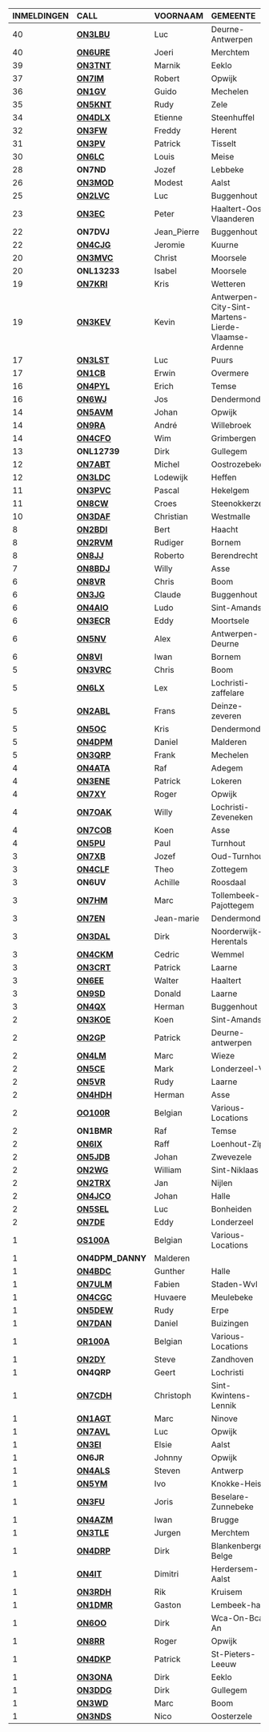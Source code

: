 |INMELDINGEN|CALL|VOORNAAM|GEMEENTE|LID|
|:---|:---|:---|:---|:---|
|40|**<a href="https://www.qrz.com/db/on3lbu">ON3LBU</a>** | Luc | Deurne-Antwerpen |  |
|40|**<a href="https://www.qrz.com/db/on6ure">ON6URE</a>** | Joeri | Merchtem | X |
|39|**<a href="https://www.qrz.com/db/on3tnt">ON3TNT</a>** | Marnik | Eeklo |  |
|37|**<a href="https://www.qrz.com/db/on7im">ON7IM</a>** | Robert | Opwijk | X |
|36|**<a href="https://www.qrz.com/db/on1gv">ON1GV</a>** | Guido | Mechelen |  |
|35|**<a href="https://www.qrz.com/db/on5knt">ON5KNT</a>** | Rudy | Zele |  |
|34|**<a href="https://www.qrz.com/db/on4dlx">ON4DLX</a>** | Etienne | Steenhuffel | X |
|32|**<a href="https://www.qrz.com/db/on3fw">ON3FW</a>** | Freddy | Herent |  |
|31|**<a href="https://www.qrz.com/db/on3pv">ON3PV</a>** | Patrick | Tisselt |  |
|30|**<a href="https://www.qrz.com/db/on6lc">ON6LC</a>** | Louis | Meise |  |
| 28 |**ON7ND**|Jozef|Lebbeke|X|
|26|**<a href="https://www.qrz.com/db/on3mod">ON3MOD</a>** | Modest | Aalst | X |
|25|**<a href="https://www.qrz.com/db/on2lvc">ON2LVC</a>** | Luc | Buggenhout |  |
|23|**<a href="https://www.qrz.com/db/on3ec">ON3EC</a>** | Peter | Haaltert-Oost-Vlaanderen |  |
| 22 |**ON7DVJ**|Jean_Pierre|Buggenhout||
|22|**<a href="https://www.qrz.com/db/on4cjg">ON4CJG</a>** | Jeromie | Kuurne |  |
|20|**<a href="https://www.qrz.com/db/on3mvc">ON3MVC</a>** | Christ | Moorsele |  |
| 20 |**ONL13233**|Isabel|Moorsele||
|19|**<a href="https://www.qrz.com/db/on7kri">ON7KRI</a>** | Kris | Wetteren |  |
|19|**<a href="https://www.qrz.com/db/on3kev">ON3KEV</a>** | Kevin | Antwerpen-City-Sint-Martens-Lierde-Vlaamse-Ardenne |  |
|17|**<a href="https://www.qrz.com/db/on3lst">ON3LST</a>** | Luc | Puurs |  |
|17|**<a href="https://www.qrz.com/db/on1cb">ON1CB</a>** | Erwin | Overmere |  |
|16|**<a href="https://www.qrz.com/db/on4pyl">ON4PYL</a>** | Erich | Temse |  |
|16|**<a href="https://www.qrz.com/db/on6wj">ON6WJ</a>** | Jos | Dendermonde | X |
|14|**<a href="https://www.qrz.com/db/on5avm">ON5AVM</a>** | Johan | Opwijk | X |
|14|**<a href="https://www.qrz.com/db/on9ra">ON9RA</a>** | André | Willebroek |  |
|14|**<a href="https://www.qrz.com/db/on4cfo">ON4CFO</a>** | Wim | Grimbergen |  |
| 13 |**ONL12739**|Dirk|Gullegem||
|12|**<a href="https://www.qrz.com/db/on7abt">ON7ABT</a>** | Michel | Oostrozebeke |  |
|12|**<a href="https://www.qrz.com/db/on3ldc">ON3LDC</a>** | Lodewijk | Heffen |  |
|11|**<a href="https://www.qrz.com/db/on3pvc">ON3PVC</a>** | Pascal | Hekelgem | X |
|11|**<a href="https://www.qrz.com/db/on8cw">ON8CW</a>** | Croes | Steenokkerzeel |  |
|10|**<a href="https://www.qrz.com/db/on3daf">ON3DAF</a>** | Christian | Westmalle |  |
|8|**<a href="https://www.qrz.com/db/on2bdi">ON2BDI</a>** | Bert | Haacht |  |
|8|**<a href="https://www.qrz.com/db/on2rvm">ON2RVM</a>** | Rudiger | Bornem | X |
|8|**<a href="https://www.qrz.com/db/on8jj">ON8JJ</a>** | Roberto | Berendrecht |  |
|7|**<a href="https://www.qrz.com/db/on8bdj">ON8BDJ</a>** | Willy | Asse |  |
|6|**<a href="https://www.qrz.com/db/on8vr">ON8VR</a>** | Chris | Boom |  |
|6|**<a href="https://www.qrz.com/db/on3jg">ON3JG</a>** | Claude | Buggenhout |  |
|6|**<a href="https://www.qrz.com/db/on4aio">ON4AIO</a>** | Ludo | Sint-Amands | X |
|6|**<a href="https://www.qrz.com/db/on3ecr">ON3ECR</a>** | Eddy | Moortsele |  |
|6|**<a href="https://www.qrz.com/db/on5nv">ON5NV</a>** | Alex | Antwerpen-Deurne |  |
|6|**<a href="https://www.qrz.com/db/on8vi">ON8VI</a>** | Iwan | Bornem |  |
|5|**<a href="https://www.qrz.com/db/on3vrc">ON3VRC</a>** | Chris | Boom |  |
|5|**<a href="https://www.qrz.com/db/on6lx">ON6LX</a>** | Lex | Lochristi-zaffelare |  |
|5|**<a href="https://www.qrz.com/db/on2abl">ON2ABL</a>** | Frans | Deinze-zeveren |  |
|5|**<a href="https://www.qrz.com/db/on5oc">ON5OC</a>** | Kris | Dendermonde |  |
|5|**<a href="https://www.qrz.com/db/on4dpm">ON4DPM</a>** | Daniel | Malderen | X |
|5|**<a href="https://www.qrz.com/db/on3qrp">ON3QRP</a>** | Frank | Mechelen |  |
|4|**<a href="https://www.qrz.com/db/on4ata">ON4ATA</a>** | Raf | Adegem |  |
|4|**<a href="https://www.qrz.com/db/on3ene">ON3ENE</a>** | Patrick | Lokeren |  |
|4|**<a href="https://www.qrz.com/db/on7xy">ON7XY</a>** | Roger | Opwijk | X |
|4|**<a href="https://www.qrz.com/db/on7oak">ON7OAK</a>** | Willy | Lochristi-Zeveneken |  |
|4|**<a href="https://www.qrz.com/db/on7cob">ON7COB</a>** | Koen | Asse | X |
|4|**<a href="https://www.qrz.com/db/on5pu">ON5PU</a>** | Paul | Turnhout |  |
|3|**<a href="https://www.qrz.com/db/on7xb">ON7XB</a>** | Jozef | Oud-Turnhout |  |
|3|**<a href="https://www.qrz.com/db/on4clf">ON4CLF</a>** | Theo | Zottegem |  |
| 3 |**ON6UV**|Achille|Roosdaal||
|3|**<a href="https://www.qrz.com/db/on7hm">ON7HM</a>** | Marc | Tollembeek-Pajottegem |  |
|3|**<a href="https://www.qrz.com/db/on7en">ON7EN</a>** | Jean-marie | Dendermonde |  |
|3|**<a href="https://www.qrz.com/db/on3dal">ON3DAL</a>** | Dirk | Noorderwijk-Herentals |  |
|3|**<a href="https://www.qrz.com/db/on4ckm">ON4CKM</a>** | Cedric | Wemmel |  |
|3|**<a href="https://www.qrz.com/db/on3crt">ON3CRT</a>** | Patrick | Laarne |  |
|3|**<a href="https://www.qrz.com/db/on6ee">ON6EE</a>** | Walter | Haaltert |  |
|3|**<a href="https://www.qrz.com/db/on9sd">ON9SD</a>** | Donald | Laarne |  |
|3|**<a href="https://www.qrz.com/db/on4qx">ON4QX</a>** | Herman | Buggenhout | X |
|2|**<a href="https://www.qrz.com/db/on3koe">ON3KOE</a>** | Koen | Sint-Amands | X |
|2|**<a href="https://www.qrz.com/db/on2gp">ON2GP</a>** | Patrick | Deurne-antwerpen |  |
|2|**<a href="https://www.qrz.com/db/on4lm">ON4LM</a>** | Marc | Wieze | X |
|2|**<a href="https://www.qrz.com/db/on5ce">ON5CE</a>** | Mark | Londerzeel-Vb |  |
|2|**<a href="https://www.qrz.com/db/on5vr">ON5VR</a>** | Rudy | Laarne |  |
|2|**<a href="https://www.qrz.com/db/on4hdh">ON4HDH</a>** | Herman | Asse |  |
|2|**<a href="https://www.qrz.com/db/oo100r">OO100R</a>** | Belgian | Various-Locations |  |
| 2 |**ON1BMR**|Raf|Temse||
|2|**<a href="https://www.qrz.com/db/on6ix">ON6IX</a>** | Raff | Loenhout-Zip |  |
|2|**<a href="https://www.qrz.com/db/on5jdb">ON5JDB</a>** | Johan | Zwevezele |  |
|2|**<a href="https://www.qrz.com/db/on2wg">ON2WG</a>** | William | Sint-Niklaas |  |
|2|**<a href="https://www.qrz.com/db/on2trx">ON2TRX</a>** | Jan | Nijlen |  |
|2|**<a href="https://www.qrz.com/db/on4jco">ON4JCO</a>** | Johan | Halle |  |
|2|**<a href="https://www.qrz.com/db/on5sel">ON5SEL</a>** | Luc | Bonheiden |  |
|2|**<a href="https://www.qrz.com/db/on7de">ON7DE</a>** | Eddy | Londerzeel |  |
|1|**<a href="https://www.qrz.com/db/os100a">OS100A</a>** | Belgian | Various-Locations |  |
| 1 |**ON4DPM_DANNY**|Malderen|||
|1|**<a href="https://www.qrz.com/db/on4bdc">ON4BDC</a>** | Gunther | Halle |  |
|1|**<a href="https://www.qrz.com/db/on7ulm">ON7ULM</a>** | Fabien | Staden-Wvl |  |
|1|**<a href="https://www.qrz.com/db/on4cgc">ON4CGC</a>** | Huvaere | Meulebeke |  |
|1|**<a href="https://www.qrz.com/db/on5dew">ON5DEW</a>** | Rudy | Erpe |  |
|1|**<a href="https://www.qrz.com/db/on7dan">ON7DAN</a>** | Daniel | Buizingen |  |
|1|**<a href="https://www.qrz.com/db/or100a">OR100A</a>** | Belgian | Various-Locations |  |
|1|**<a href="https://www.qrz.com/db/on2dy">ON2DY</a>** | Steve | Zandhoven |  |
| 1 |**ON4QRP**|Geert|Lochristi||
|1|**<a href="https://www.qrz.com/db/on7cdh">ON7CDH</a>** | Christoph | Sint-Kwintens-Lennik |  |
|1|**<a href="https://www.qrz.com/db/on1agt">ON1AGT</a>** | Marc | Ninove |  |
|1|**<a href="https://www.qrz.com/db/on7avl">ON7AVL</a>** | Luc | Opwijk | X |
|1|**<a href="https://www.qrz.com/db/on3ei">ON3EI</a>** | Elsie | Aalst |  |
| 1 |**ON6JR**|Johnny|Opwijk|X|
|1|**<a href="https://www.qrz.com/db/on4als">ON4ALS</a>** | Steven | Antwerp |  |
|1|**<a href="https://www.qrz.com/db/on5ym">ON5YM</a>** | Ivo | Knokke-Heist |  |
|1|**<a href="https://www.qrz.com/db/on3fu">ON3FU</a>** | Joris | Beselare-Zunnebeke |  |
|1|**<a href="https://www.qrz.com/db/on4azm">ON4AZM</a>** | Iwan | Brugge |  |
|1|**<a href="https://www.qrz.com/db/on3tle">ON3TLE</a>** | Jurgen | Merchtem | X |
|1|**<a href="https://www.qrz.com/db/on4drp">ON4DRP</a>** | Dirk | Blankenberge-Belge |  |
|1|**<a href="https://www.qrz.com/db/on4it">ON4IT</a>** | Dimitri | Herdersem-Aalst | X |
|1|**<a href="https://www.qrz.com/db/on3rdh">ON3RDH</a>** | Rik | Kruisem |  |
|1|**<a href="https://www.qrz.com/db/on1dmr">ON1DMR</a>** | Gaston | Lembeek-halle |  |
|1|**<a href="https://www.qrz.com/db/on6oo">ON6OO</a>** | Dirk | Wca-On-Bca-An |  |
|1|**<a href="https://www.qrz.com/db/on8rr">ON8RR</a>** | Roger | Opwijk | X |
|1|**<a href="https://www.qrz.com/db/on4dkp">ON4DKP</a>** | Patrick | St-Pieters-Leeuw |  |
|1|**<a href="https://www.qrz.com/db/on3ona">ON3ONA</a>** | Dirk | Eeklo |  |
|1|**<a href="https://www.qrz.com/db/on3ddg">ON3DDG</a>** | Dirk | Gullegem |  |
|1|**<a href="https://www.qrz.com/db/on3wd">ON3WD</a>** | Marc | Boom |  |
|1|**<a href="https://www.qrz.com/db/on3nds">ON3NDS</a>** | Nico | Oosterzele |  |
